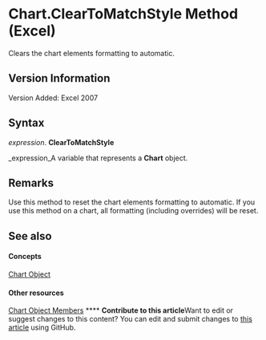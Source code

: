 
# Chart.ClearToMatchStyle Method (Excel)

Clears the chart elements formatting to automatic.


## Version Information

Version Added: Excel 2007 


## Syntax

 _expression_. **ClearToMatchStyle**

 _expression_A variable that represents a  **Chart** object.


## Remarks

Use this method to reset the chart elements formatting to automatic. If you use this method on a chart, all formatting (including overrides) will be reset.


## See also


#### Concepts


 [Chart Object](179c32ce-49bd-6f36-ea12-89fb5443f3ea.md)
#### Other resources


 [Chart Object Members](a3f8ac44-02d6-6f3f-b5e0-23f4bd5d6baf.md)
****   **Contribute to this article**Want to edit or suggest changes to this content? You can edit and submit changes to  [this article](https://github.com/jhershey00/VBA_Excel_Test/OpenXMLCon/articles/8e45ac2f-c479-30b2-c0b0-3c1cf0670a80.md) using GitHub.

